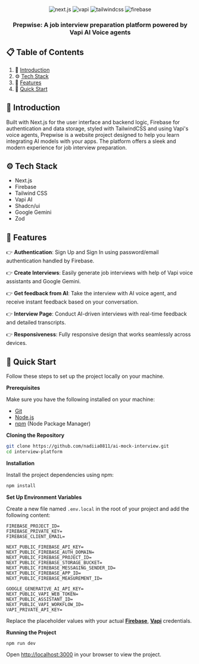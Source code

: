 <div align="center">
  
  <div>
    <img src="https://img.shields.io/badge/-Next.JS-black?style=for-the-badge&logoColor=white&logo=nextdotjs&color=black" alt="next.js" />
    <img src="https://img.shields.io/badge/-Vapi-white?style=for-the-badge&color=5dfeca" alt="vapi" />
    <img src="https://img.shields.io/badge/-Tailwind_CSS-black?style=for-the-badge&logoColor=white&logo=tailwindcss&color=06B6D4" alt="tailwindcss" />
    <img src="https://img.shields.io/badge/-Firebase-black?style=for-the-badge&logoColor=white&logo=firebase&color=DD2C00" alt="firebase" />
  </div>

  <h3 align="center">Prepwise: A job interview preparation platform powered by Vapi AI Voice agents</h3>

</div>

## 📋 <a name="table">Table of Contents</a>

1. 🤖 [Introduction](#introduction)
2. ⚙️ [Tech Stack](#tech-stack)
3. 🔋 [Features](#features)
4. 🤸 [Quick Start](#quick-start)

## <a name="introduction">🤖 Introduction</a>

Built with Next.js for the user interface and backend logic, Firebase for authentication and data storage, styled with TailwindCSS and using Vapi's voice agents, Prepwise is a website project designed to help you learn integrating AI models with your apps. The platform offers a sleek and modern experience for job interview preparation.

## <a name="tech-stack">⚙️ Tech Stack</a>

- Next.js
- Firebase
- Tailwind CSS
- Vapi AI
- Shadcn/ui
- Google Gemini
- Zod

## <a name="features">🔋 Features</a>

👉 **Authentication**: Sign Up and Sign In using password/email authentication handled by Firebase.

👉 **Create Interviews**: Easily generate job interviews with help of Vapi voice assistants and Google Gemini.

👉 **Get feedback from AI**: Take the interview with AI voice agent, and receive instant feedback based on your conversation.

👉 **Interview Page**: Conduct AI-driven interviews with real-time feedback and detailed transcripts.


👉 **Responsiveness**: Fully responsive design that works seamlessly across devices.

## <a name="quick-start">🤸 Quick Start</a>

Follow these steps to set up the project locally on your machine.

**Prerequisites**

Make sure you have the following installed on your machine:

- [Git](https://git-scm.com/)
- [Node.js](https://nodejs.org/en)
- [npm](https://www.npmjs.com/) (Node Package Manager)

**Cloning the Repository**

```bash
git clone https://github.com/nadiia0811/ai-mock-interview.git
cd interview-platform
```

**Installation**

Install the project dependencies using npm:

```bash
npm install
```

**Set Up Environment Variables**

Create a new file named `.env.local` in the root of your project and add the following content:

```env
FIREBASE_PROJECT_ID=
FIREBASE_PRIVATE_KEY=
FIREBASE_CLIENT_EMAIL=

NEXT_PUBLIC_FIREBASE_API_KEY=
NEXT_PUBLIC_FIREBASE_AUTH_DOMAIN=
NEXT_PUBLIC_FIREBASE_PROJECT_ID=
NEXT_PUBLIC_FIREBASE_STORAGE_BUCKET=
NEXT_PUBLIC_FIREBASE_MESSAGING_SENDER_ID=
NEXT_PUBLIC_FIREBASE_APP_ID=
NEXT_PUBLIC_FIREBASE_MEASUREMENT_ID=

GOOGLE_GENERATIVE_AI_API_KEY=
NEXT_PUBLIC_VAPI_WEB_TOKEN=
NEXT_PUBLIC_ASSISTANT_ID=
NEXT_PUBLIC_VAPI_WORKFLOW_ID=
VAPI_PRIVATE_API_KEY=
```

Replace the placeholder values with your actual **[Firebase](https://firebase.google.com/)**, **[Vapi](https://vapi.ai/?aff=binh&gad_source=1&gad_campaignid=22682464736&gclid=CjwKCAjwvO7CBhAqEiwA9q2YJaRzIxzFhLzHq-iRIoRtPprbXm9Vq2Lq_MOZR0QjIi26gesN898c4xoCa9MQAvD_BwE)** credentials.

**Running the Project**

```bash
npm run dev
```

Open [http://localhost:3000](http://localhost:3000) in your browser to view the project.

